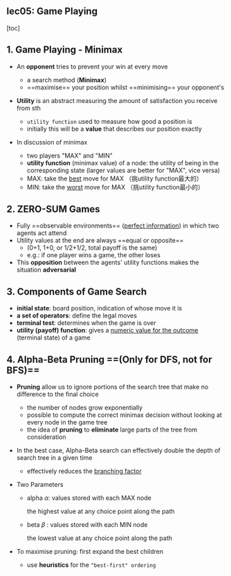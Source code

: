 ## lec05: Game Playing

[toc]

## 1. Game Playing - Minimax

-   An **opponent** tries to prevent your win at every move
    -   a search method (**Minimax**)
    -   ==maximise== your position whilst ==minimising== your opponent's
-   **Utility** is an abstract measuring the amount of satisfaction you receive from sth
    -   `utility function` used to measure how good a position is
    -   initially this will be a **value** that describes our position exactly

-   In discussion of minimax
    -   two players "MAX" and "MIN"
    -   **utility function** (minimax value) of a node: the utility of being in the corresponding state (larger values are better for "MAX", vice versa)
    -   MAX: take the <u>best</u> move for MAX （挑utility function最大的）
    -   MIN: take the <u>worst</u> move for MAX （挑utility function最小的）

## 2. ZERO-SUM Games

-   Fully ==observable environments== (<u>perfect information</u>) in which two agents act attend
-   Utility values at the end are always ==equal or opposite==
    -   (0+1, 1+0, or 1/2+1/2, total payoff is the same)
    -   e.g.: if one player wins a game, the other loses
-   This **opposition** between the agents' utility functions makes the situation **adversarial**

## 3. Components of Game Search

-   **initial state**: board position, indication of whose move it is
-   **a set of operators**: define the legal moves
-   **terminal test**: determines when the game is over
-   **utility (payoff) function**: gives a <u>numeric value for the outcome</u> (terminal state) of a game 

## 4. Alpha-Beta Pruning ==(Only for DFS, not for BFS)==

-   **Pruning** allow us to ignore portions of the search tree that make no difference to the final choice
    -   the number of  nodes grow exponentially
    -   possible to compute the correct minimax decision without looking at every node in the game tree
    -   the idea of **pruning** to **eliminate** large parts of the tree from consideration
-   In the best case, Alpha-Beta search can effectively double the depth of search tree in a given time
    -   effectively reduces the <u>branching factor</u>

-   Two Parameters
    -   alpha $\alpha$: values stored with each MAX node
        
        the highest value at any choice point along the path
    -   beta $\beta$ : values stored with each MIN node
        
        the lowest value at any choice point along the path

-   To maximise pruning: first expand the best children
    -   use **heuristics** for the `"best-first" ordering`

